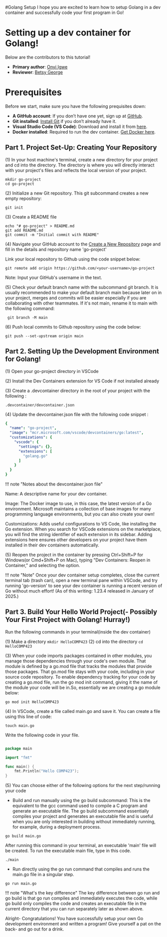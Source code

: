 #Golang Setup
I hope you are excited to learn how to setup Golang in a dev container and successfully code your first program in Go!

# Setting up a dev container for Golang!
Below are the contributors to this tutorial!

* **Primary author**: [Onyi Igwe](https://github.com/igtricia)
* **Reviewer**: [Betsy George](https://github.com/betsygeo)

# Prerequisites
Before we start, make sure you have the following prequisites down:

* **A GitHub account**: If you don’t have one yet, sign up at [GitHub](https://github.com/).
* **Git installed**: [Install Git](https://git-scm.com/book/en/v2/Getting-Started-Installing-Git) if you don’t already have it.
* **Visual Studio Code (VS Code)**: Download and install it from [here](https://code.visualstudio.com/).
* **Docker installed**: Required to run the dev container. [Get Docker here](https://www.docker.com/products/docker-desktop).

## Part 1. Project Set-Up: Creating Your Repository

(1) In your host machine's terminal, create a new directory for your project and cd into the directory. The directory is where you will directly interact with your project's files and reflects the local version of your project.
``` 
mkdir go-project
cd go-project
```
(2) Initialize a new Git repository. This git subcommand creates a new empty repository:

``` 
git init
```

(3) Create a README file
```
echo "# go-project" > README.md
git add README.md
git commit -m "Initial commit with README"
```

(4) Navigate your GitHub account to the [Create a New Repository](https://github.com/new) page and fill in the details and repository name 'go-project'

Link your local repository to Github using the code snippet below:
```
git remote add origin https://github.com/<your-username>/go-project
```
Note: Input your GitHub's username in the <your-username> text.

(5) Check your default branch name with the subcommand git branch. It is usually recommended to make your default branch main because later on in your project, merges and commits will be easier especially if you are collaborating with other teammates. If it's not main, rename it to main with the following command:
```
 git branch -M main
```

(6) Push local commits to Github repository using the code below:
```
git push --set-upstream origin main
```
## Part 2. Setting Up the Development Environment for Golang!

(1) Open your go-project directory in VSCode

(2) Install the Dev Containers extension for VS Code if not installed already

(3) Create a .devcontainer directory in the root of your project with the following :

```
.devcontainer/devcontainer.json
```
(4) Update the devcontainer.json file with the following code snippet :
```yaml
{
  "name": "go-project",
  "image": "mcr.microsoft.com/vscode/devcontainers/go:latest",
  "customizations": {
    "vscode": {
      "settings": {},
      "extensions": [
        "golang.go"
      ]
    }
  }
}
```
!!! note "Notes about the devcontainer.json file" 
    <p> Name: A descriptive name for your dev container. </p>
    <p> Image: The Docker image to use, in this case, the latest version of a Go environment. Microsoft maintains a collection of base images for many programming language environments, but you can also create your own! </p>
    <p> Customizations: Adds useful configurations to VS Code, like installing the Go extension. When you search for VSCode extensions on the marketplace, you will find the string identifier of each extension in its sidebar. Adding extensions here ensures other developers on your project have them installed in their dev containers automatically. </p>

(5) Reopen the project in the container by pressing Ctrl+Shift+P for Windows(or Cmd+Shift+P on Mac), typing "Dev Containers: Reopen in Container," and selecting the option.

!!! note "Note"
    Once your dev container setup completes, close the current terminal tab (trash can), open a new terminal pane within VSCode, and try running 'go-version' to see your dev container is running a recent version of Go without much effort! (As of this writing: 1.23.4 released in January of 2025.)

## Part 3. Build Your Hello World Project(- Possibly Your First Project with Golang! Hurray!)
Run the following commands in your terminal(inside the dev container)

(1) Make a directory
    ```
    mkdir HelloCOMP423
    ```
(2) cd into the directory
    ```
    cd HelloCOMP423
    ```

(3) When your code imports packages contained in other modules, you manage those dependencies through your code's own module. That module is defined by a go.mod file that tracks the modules that provide those packages. That go.mod file stays with your code, including in your source code repository. To enable dependency tracking for your code by creating a go.mod file, run the go mod init command, giving it the name of the module your code will be in.So, essentially we are creating a go module below:
```
go mod init HelloCOMP423
```
(4) In VSCode, create a file called main.go and save it. You can create a file using this line of code:
```
touch main.go
```

 Write the following code in your file. 
```go

package main

import "fmt"

func main() {
    fmt.Println("Hello COMP423");
}
```
(5) You can choose either of the following options for the next step/running your code

* Build and run manually using the go build subcommand: This is the equivalent to the gcc command used to compile a C program and generate an executable file. The go build subcommand essentially compiles your project and generates an executable file and is useful when you are only interested in building without immediately running, for example, during a deployment process.

```
go build main.go
```
After running this command in your terminal, an executable 'main' file will be created. To run the executable main file, type in this code.
```
./main
```

* Run directly using the go run command that compiles and runs the main.go file in a singular step.

```
go run main.go
```
!!! note "What's the key difference"
    The key difference between go run and go build is that go run compiles and immediately executes the code, while go build only compiles the code and creates an executable file in the current directory that you can run separately later as shown above.

Alright- Congratulations! You have successfully setup your own Go development environment and written a program! Give yourself a pat on the back- and go out for a drink. 